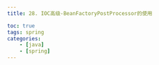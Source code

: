 ```yaml
---
title: 28. IOC高级-BeanFactoryPostProcessor的使用

toc: true
tags: spring
categories: 
    - [java]
    - [spring]
---
```



 

<!--more-->




```java

```